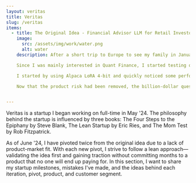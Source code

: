 ```yaml
---
layout: veritas
title: Veritas
slug: /veritas
items:
  - title: The Original Idea - Financial Advisor LLM for Retail Investors - February 2024
    image:
      src: /assets/img/work/water.png
      alt: water
    description: After a short trip to Europe to see my family in January 2024, I came back to Austin thinking about the future of domain knowledge LLMs. At a very early stage of Veritas (back then Pulse), I concluded that general-purpose LLMs were not great at answering domain-specific questions and accessing niche information online. In my view, the future lay in fine-tuning/retraining on data from specific tasks, rather than on scraped data from all over the Internet.

    Since I was mainly interested in Quant Finance, I started testing open-source models to see how they'd answer questions on portfolio allocation, stochastic modeling, finance/economic theories, trading considerations, and more. As expected, the results were too generic and lacked good references. My initial idea was to build an AI financial advisor by simply taking an open-source LLM and fine-tuning it using relevant websites, books, forums, and articles.

    I started by using Alpaca LoRA 4-bit and quickly noticed some performance issues and hallucinations when using the 7B model. Using LoRA outside of Alpaca seemed like a lot of friction back then. Alpaca was not as good as GPT-4 or Mistral's large model. I met someone who recommended using RAG (Retrieval Augmented Generation) with AnythingLLM to quickly eliminate any product risk. AnythingLLM is a nice UI where a user can emulate a domain-specific database by uploading PDFs, text files, etc., which the model of your choice will refer to in the answers.

    Now that the product risk had been removed, the billion-dollar question was if there was a market for it...


---
```

<p>
Veritas is a startup I began working on full-time in May '24. The philosophy behind the startup is influenced by three books: The Four Steps to the Epiphany by Steve Blank, The Lean Startup by Eric Ries, and The Mom Test by Rob Fitzpatrick. 

</p>

<p>As of June '24, I have pivoted twice from the original idea due to a lack of product-market fit. With each new pivot, I strive to follow a lean approach—validating the idea first and gaining traction without committing months to a product that no one will end up paying for. In this section, I want to share my startup milestones, mistakes I've made, and the ideas behind each iteration, pivot, product, and customer segment.
</p>

<br />
<br />

